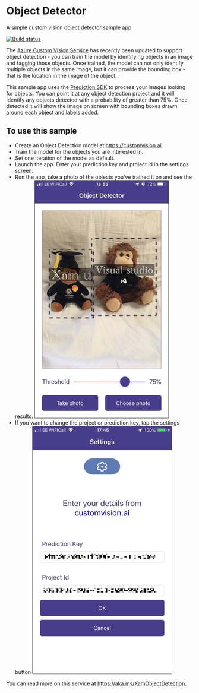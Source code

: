# Object Detector

A simple custom vision object detector sample app.

[![Build status](https://build.appcenter.ms/v0.1/apps/f630305a-0829-4d74-92eb-2f822c321d14/branches/master/badge)](https://appcenter.ms)

The [Azure Custom Vision Service](https://customvision.ai) has recently been updated to support object detection - you can train the model by identifying objects in an image and tagging those objects. Once trained, the model can not only identify multiple objects in the same image, but it can provide the bounding box - that is the location in the image of the object.

This sample app uses the [Prediction SDK](https://www.nuget.org/packages/Microsoft.Azure.CognitiveServices.Vision.CustomVision.Prediction/0.10.0-preview) to process your images looking for objects. You can point it at any object detection project and it will identify any objects detected with a probability of greater than 75%. Once detected it will show the image on screen with bounding boxes drawn around each object and labels added.

## To use this sample

* Create an Object Detection model at https://customvision.ai.
* Train the model for the objects you are interested in.
* Set one iteration of the model as default.
* Launch the app. Enter your prediction key and project id in the settings screen.
* Run the app, take a photo of the objects you've trained it on and see the results.
    ![Toys identified in a photo](./Images/ToyDetected.jpg)
* If you want to change the project or prediction key, tap the settings button
    ![Configure the prediction key and project id from the settings](./Images/Settings.jpg)

You can read more on this service at https://aka.ms/XamObjectDetection.
